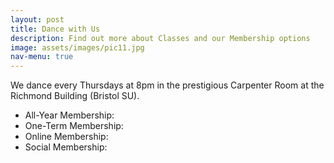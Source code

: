 ```yaml
---
layout: post
title: Dance with Us
description: Find out more about Classes and our Membership options
image: assets/images/pic11.jpg
nav-menu: true
---
```


We dance every Thursdays at 8pm in the prestigious Carpenter Room at the Richmond Building (Bristol SU). 

- All-Year Membership:
- One-Term Membership:
- Online Membership:
- Social Membership:

